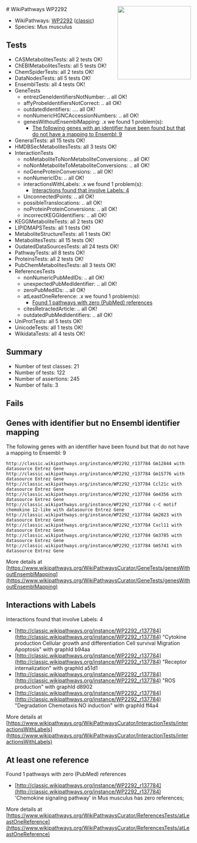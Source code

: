 <img style="float: right; width: 200px" src="https://upload.wikimedia.org/wikipedia/commons/thumb/8/83/Wplogo_with_text_500.png/640px-Wplogo_with_text_500.png" />
# WikiPathways WP2292

* WikiPathways: [WP2292](https://wikipathways.org/pathways/WP2292) ([classic](https://classic.wikipathways.org/instance/WP2292))
* Species: Mus musculus
## Tests
* CASMetabolitesTests: all 2 tests OK!
* ChEBIMetabolitesTests: all 5 tests OK!
* ChemSpiderTests: all 2 tests OK!
* DataNodesTests: all 5 tests OK!
* EnsemblTests: all 4 tests OK!
* GeneTests
    * entrezGeneIdentifiersNotNumber: .. all OK!
    * affyProbeIdentifiersNotCorrect: .. all OK!
    * outdatedIdentifiers: .... all OK!
    * nonNumericHGNCAccessionNumbers: .. all OK!
    * genesWithoutEnsemblMapping: .x we found 1 problem(s):
        * [The following genes with an identifier have been found but that do not have a mapping to Ensembl: 9](#40286d8b)
* GeneralTests: all 15 tests OK!
* HMDBSecMetabolitesTests: all 3 tests OK!
* InteractionTests
    * noMetaboliteToNonMetaboliteConversions: .. all OK!
    * noNonMetaboliteToMetaboliteConversions: .. all OK!
    * noGeneProteinConversions: .. all OK!
    * nonNumericIDs: .. all OK!
    * interactionsWithLabels: .x we found 1 problem(s):
        * [Interactions found that involve Labels: 4](#630d267b)
    * UnconnectedPoints: .. all OK!
    * possibleTranslocations: .. all OK!
    * noProteinProteinConversions: .. all OK!
    * incorrectKEGGIdentifiers: .. all OK!
* KEGGMetaboliteTests: all 2 tests OK!
* LIPIDMAPSTests: all 1 tests OK!
* MetaboliteStructureTests: all 1 tests OK!
* MetabolitesTests: all 15 tests OK!
* OudatedDataSourcesTests: all 24 tests OK!
* PathwayTests: all 8 tests OK!
* ProteinsTests: all 2 tests OK!
* PubChemMetabolitesTests: all 3 tests OK!
* ReferencesTests
    * nonNumericPubMedIDs: .. all OK!
    * unexpectedPubMedIdentifier: .. all OK!
    * zeroPubMedIDs: .. all OK!
    * atLeastOneReference: .x we found 1 problem(s):
        * [Found 1 pathways with zero (PubMed) references](#d0a459f0)
    * citesRetractedArticle: .. all OK!
    * outdatedPubMedIdentifiers: .. all OK!
* UniProtTests: all 5 tests OK!
* UnicodeTests: all 1 tests OK!
* WikidataTests: all 4 tests OK!


## Summary

* Number of test classes: 21
* Number of tests: 122
* Number of assertions: 245
* Number of fails: 3

## Fails

<a name="40286d8b" />

## Genes with identifier but no Ensembl identifier mapping

The following genes with an identifier have been found but that do not have a mapping to Ensembl: 9
```
http://classic.wikipathways.org/instance/WP2292_r137784 Gm12844 with datasource Entrez Gene
http://classic.wikipathways.org/instance/WP2292_r137784 Gm15776 with datasource Entrez Gene
http://classic.wikipathways.org/instance/WP2292_r137784 Ccl21c with datasource Entrez Gene
http://classic.wikipathways.org/instance/WP2292_r137784 Gm4356 with datasource Entrez Gene
http://classic.wikipathways.org/instance/WP2292_r137784 c-C motif chemokine 12-like with datasource Entrez Gene
http://classic.wikipathways.org/instance/WP2292_r137784 Gm2023 with datasource Entrez Gene
http://classic.wikipathways.org/instance/WP2292_r137784 Cxcl11 with datasource Entrez Gene
http://classic.wikipathways.org/instance/WP2292_r137784 Gm3785 with datasource Entrez Gene
http://classic.wikipathways.org/instance/WP2292_r137784 Gm5741 with datasource Entrez Gene
```

More details at [https://www.wikipathways.org/WikiPathwaysCurator/GeneTests/genesWithoutEnsemblMapping](https://www.wikipathways.org/WikiPathwaysCurator/GeneTests/genesWithoutEnsemblMapping)

<a name="630d267b" />

## Interactions with Labels

Interactions found that involve Labels: 4

* [http://classic.wikipathways.org/instance/WP2292_r137784](http://classic.wikipathways.org/instance/WP2292_r137784) "Cytokine production
Cellular growth and differentiation
Cell survival
Migration
Apoptosis" with graphId b94aa
* [http://classic.wikipathways.org/instance/WP2292_r137784](http://classic.wikipathways.org/instance/WP2292_r137784) "Receptor internalization" with graphId a51d1
* [http://classic.wikipathways.org/instance/WP2292_r137784](http://classic.wikipathways.org/instance/WP2292_r137784) "ROS production" with graphId d8902
* [http://classic.wikipathways.org/instance/WP2292_r137784](http://classic.wikipathways.org/instance/WP2292_r137784) "Degradation
Chemotaxis
NO induction" with graphId ff4a4


More details at [https://www.wikipathways.org/WikiPathwaysCurator/InteractionTests/interactionsWithLabels](https://www.wikipathways.org/WikiPathwaysCurator/InteractionTests/interactionsWithLabels)

<a name="d0a459f0" />

## At least one reference

Found 1 pathways with zero (PubMed) references

* [http://classic.wikipathways.org/instance/WP2292_r137784](http://classic.wikipathways.org/instance/WP2292_r137784) 'Chemokine signaling pathway' in Mus musculus has zero references; 


More details at [https://www.wikipathways.org/WikiPathwaysCurator/ReferencesTests/atLeastOneReference](https://www.wikipathways.org/WikiPathwaysCurator/ReferencesTests/atLeastOneReference)

